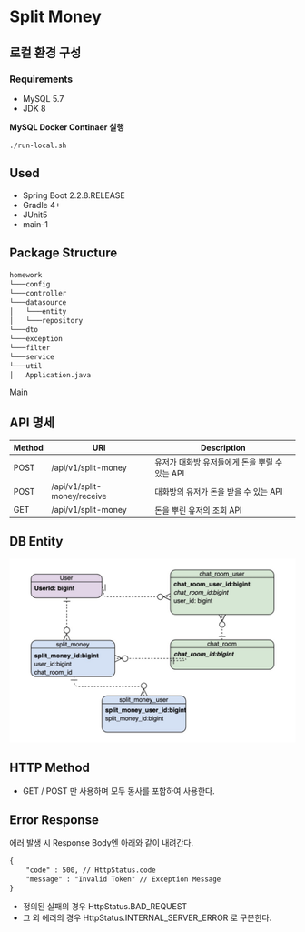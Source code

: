 # Split Money

## 로컬 환경 구성
### Requirements
- MySQL 5.7
- JDK 8

**MySQL Docker Continaer 실행**
```
./run-local.sh
```

## Used
- Spring Boot 2.2.8.RELEASE
- Gradle 4+
- JUnit5
- main-1

## Package Structure
```
homework
└───config 
└───controller
└───datasource
│   └───entity
│   └───repository
└───dto
└───exception
└───filter
└───service
└───util
│   Application.java
```
Main
## API 명세
|Method|URI|Description|
|------|---|---|
|POST|/api/v1/split-money|유저가 대화방 유저들에게 돈을 뿌릴 수 있는 API|
|POST|/api/v1/split-money/receive|대화방의 유저가 돈을 받을 수 있는 API|
|GET|/api/v1/split-money|돈을 뿌린 유저의 조회 API|

## DB Entity
![erd](./erderderd.jpg)

## HTTP Method
- GET / POST 만 사용하며 모두 동사를 포함하여 사용한다.

## Error Response
에러 발생 시 Response Body엔 아래와 같이 내려간다.
```$xslt
{
    "code" : 500, // HttpStatus.code
    "message" : "Invalid Token" // Exception Message
}
```
- 정의된 실패의 경우 HttpStatus.BAD_REQUEST
- 그 외 에러의 경우 HttpStatus.INTERNAL_SERVER_ERROR 로 구분한다.
